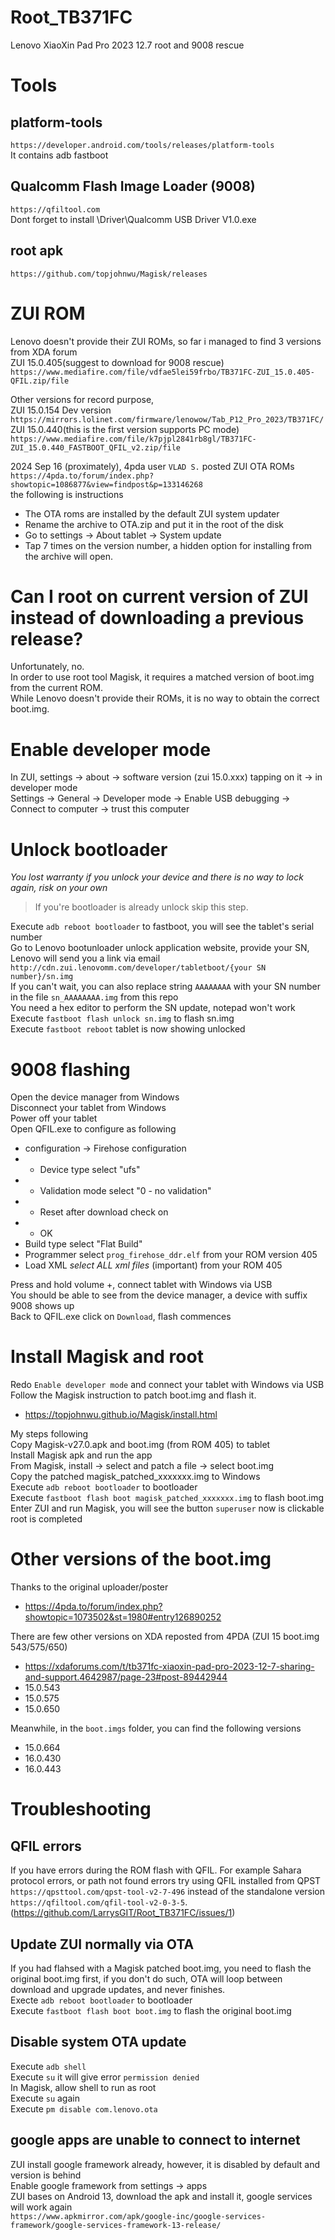 # Root_TB371FC
Lenovo XiaoXin Pad Pro 2023 12.7 root and 9008 rescue

# Tools
## platform-tools
`https://developer.android.com/tools/releases/platform-tools`<br>
It contains adb fastboot

## Qualcomm Flash Image Loader (9008)
`https://qfiltool.com`<br>
Dont forget to install \Driver\Qualcomm USB Driver V1.0.exe

## root apk
`https://github.com/topjohnwu/Magisk/releases`

# ZUI ROM
Lenovo doesn't provide their ZUI ROMs, so far i managed to find 3 versions from XDA forum<br>
ZUI 15.0.405(suggest to download for 9008 rescue)<br>
`https://www.mediafire.com/file/vdfae5lei59frbo/TB371FC-ZUI_15.0.405-QFIL.zip/file`<br>

Other versions for record purpose,<br>
ZUI 15.0.154 Dev version<br>
`https://mirrors.lolinet.com/firmware/lenowow/Tab_P12_Pro_2023/TB371FC/`<br>
ZUI 15.0.440(this is the first version supports PC mode)<br>
`https://www.mediafire.com/file/k7pjpl2841rb8gl/TB371FC-ZUI_15.0.440_FASTBOOT_QFIL_v2.zip/file`<br>

2024 Sep 16 (proximately), 4pda user `VLAD S.` posted ZUI OTA ROMs<br>
`https://4pda.to/forum/index.php?showtopic=1086877&view=findpost&p=133146268`<br>
the following is instructions<br>
- The OTA roms are installed by the default ZUI system updater
- Rename the archive to OTA.zip and put it in the root of the disk
- Go to settings -> About tablet -> System update
- Tap 7 times on the version number, a hidden option for installing from the archive will open.

# Can I root on current version of ZUI instead of downloading a previous release?
Unfortunately, no.<br>
In order to use root tool Magisk, it requires a matched version of boot.img from the current ROM.<br>
While Lenovo doesn't provide their ROMs, it is no way to obtain the correct boot.img.

# Enable developer mode
In ZUI, settings -> about -> software version (zui 15.0.xxx) tapping on it -> in developer mode<br>
Settings -> General -> Developer mode -> Enable USB debugging -> Connect to computer -> trust this computer

# Unlock bootloader
_You lost warranty if you unlock your device and there is no way to lock again, risk on your own_<br>

> If you're bootloader is already unlock skip this step.

Execute `adb reboot bootloader` to fastboot, you will see the tablet's serial number<br>
Go to Lenovo bootunloader unlock application website, provide your SN, Lenovo will send you a link via email<br>
`http://cdn.zui.lenovomm.com/developer/tabletboot/{your SN number}/sn.img`<br>
If you can't wait, you can also replace string `AAAAAAAA` with your SN number in the file `sn_AAAAAAAA.img` from this repo<br>
You need a hex editor to perform the SN update, notepad won't work<br>
Execute `fastboot flash unlock sn.img` to flash sn.img<br>
Execute `fastboot reboot` tablet is now showing unlocked

# 9008 flashing
Open the device manager from Windows<br>
Disconnect your tablet from Windows<br>
Power off your tablet<br>
Open QFIL.exe to configure as following<br>

- configuration -> Firehose configuration<br>
- - Device type select "ufs"<br>
- - Validation mode select "0 - no validation"<br>
- - Reset after download check on<br>
- - OK<br>
- Build type select "Flat Build"<br>
- Programmer select `prog_firehose_ddr.elf` from your ROM version 405<br>
- Load XML _select ALL xml files_ (important) from your ROM 405<br>

Press and hold volume +, connect tablet with Windows via USB<br>
You should be able to see from the device manager, a device with suffix 9008 shows up<br>
Back to QFIL.exe click on `Download`, flash commences

# Install Magisk and root
Redo `Enable developer mode` and connect your tablet with Windows via USB<br>
Follow the Magisk instruction to patch boot.img and flash it.<br>
- https://topjohnwu.github.io/Magisk/install.html

My steps following<br>
Copy Magisk-v27.0.apk and boot.img (from ROM 405) to tablet<br>
Install Magisk apk and run the app<br>
From Magisk, install -> select and patch a file -> select boot.img<br>
Copy the patched magisk_patched_xxxxxxx.img to Windows<br>
Execute `adb reboot bootloader` to bootloader<br>
Execute `fastboot flash boot magisk_patched_xxxxxxx.img` to flash boot.img<br>
Enter ZUI and run Magisk, you will see the button `superuser` now is clickable<br>
root is completed

# Other versions of the boot.img
Thanks to the original uploader/poster<br>
 - https://4pda.to/forum/index.php?showtopic=1073502&st=1980#entry126890252

There are few other versions on XDA reposted from 4PDA (ZUI 15 boot.img 543/575/650)<br>
 - https://xdaforums.com/t/tb371fc-xiaoxin-pad-pro-2023-12-7-sharing-and-support.4642987/page-23#post-89442944
 - 15.0.543
 - 15.0.575
 - 15.0.650

Meanwhile, in the `boot.imgs` folder, you can find the following versions<br>
 - 15.0.664
 - 16.0.430
 - 16.0.443

# Troubleshooting
## QFIL errors
If you have errors during the ROM flash with QFIL. For example Sahara protocol errors, or path not found errors try using QFIL installed from QPST `https://qpsttool.com/qpst-tool-v2-7-496` instead of the standalone version `https://qfiltool.com/qfil-tool-v2-0-3-5`.(https://github.com/LarrysGIT/Root_TB371FC/issues/1)<br>

## Update ZUI normally via OTA
If you had flahsed with a Magisk patched boot.img, you need to flash the original boot.img first, if you don't do such, OTA will loop between download and upgrade updates, and never finishes.<br>
Execte `adb reboot bootloader` to bootloader<br>
Execute `fastboot flash boot boot.img` to flash the original boot.img<br>

## Disable system OTA update
Execute `adb shell`<br>
Execute `su` it will give error `permission denied`<br>
In Magisk, allow shell to run as root<br>
Execute `su` again<br>
Execute `pm disable com.lenovo.ota`

## google apps are unable to connect to internet
ZUI install google framework already, however, it is disabled by default and version is behind<br>
Enable google framework from settings -> apps<br>
ZUI bases on Android 13, download the apk and install it, google services will work again<br>
`https://www.apkmirror.com/apk/google-inc/google-services-framework/google-services-framework-13-release/`
